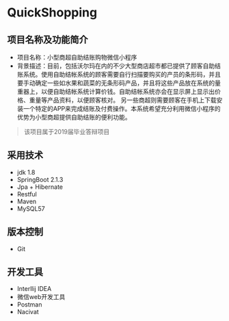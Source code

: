 # QuickShopping
## 项目名称及功能简介
- 项目名称：小型商超自助结账购物微信小程序
- 背景描述：目前，包括沃尔玛在内的不少大型商店超市都已提供了顾客自助结账系统。使用自助结帐系统的顾客需要自行扫描要购买的产员的条形码，并且要手动确定一些如水果和蔬菜的无条形码产品，并且将这些产品放在系统的量重器上，以便自助结帐系统计算价钱。自助结帐系统亦会在显示屏上显示出价格、重量等产品资料，以便顾客核对。 另一些商超则需要顾客在手机上下载安装一个特定的APP来完成结账及付费操作。本系统希望充分利用微信小程序的优势为小型商超提供自助结账的便利功能。

> 该项目属于2019届毕业答辩项目

## 采用技术
- jdk 1.8
- SpringBoot 2.1.3
- Jpa + Hibernate
- Restful
- Maven
- MySQL57

## 版本控制
- Git

## 开发工具
- Interllij IDEA
- 微信web开发工具
- Postman
- Nacivat
